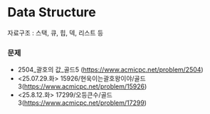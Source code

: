 # Data Structure

자료구조 : 스택, 큐, 힙, 덱, 리스트 등

### 문제

- 2504_괄호의 값_골드5 (https://www.acmicpc.net/problem/2504)
- <25.07.29.화> 15926/현욱이는괄호왕이야/골드3(https://www.acmicpc.net/problem/15926)
- <25.8.12.화> 17299/오등큰수/골드3(https://www.acmicpc.net/problem/17299)